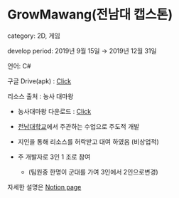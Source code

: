 # GrowMawang(전남대 캡스톤)

category: 2D, 게임

develop period: 2019년 9월 15일 → 2019년 12월 31일

언어: C#

구글 Drive(apk) : [Click](https://drive.google.com/file/d/1HN_bO-VNq-DoFE4BFJd0oiQ_g9m3tBhk/view?usp=sharing)

리소스 출처 : 농사 대마왕

- 농사대마왕 다운로드 : [Click](https://play.google.com/store/apps/details?id=com.Degames.FarmDevil)

- [전남대학교](http://jnu.ac.kr)에서 주관하는 수업으로 주도적 개발

- 지인을 통해 리소스를 허락받고 대여 하였음 (비상업적)

- 주 개발자로 3인 1 조로 참여
    - (팀원중 한명이 군대를 가여 3인에서 2인으로변경)

자세한 설명은
[Notion page ](https://adjoining-dryosaurus-a90.notion.site/GrowMawang-f9fd81c6635645b58e2aea8e11c797ea)
